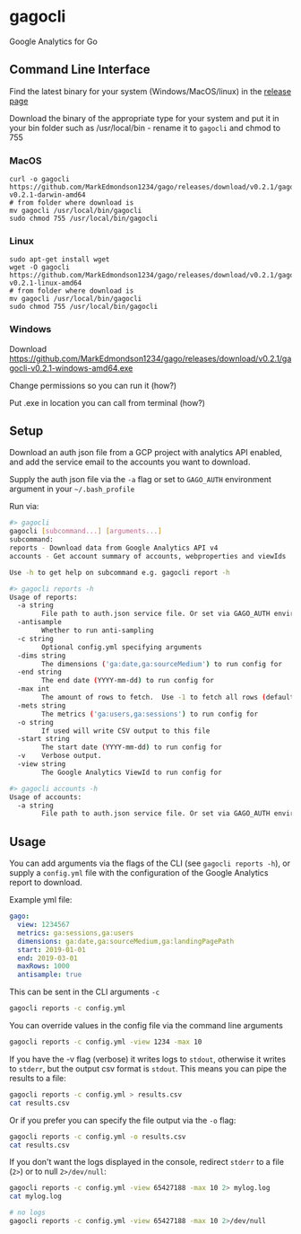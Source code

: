 # gagocli
Google Analytics for Go

## Command Line Interface

Find the latest binary for your system (Windows/MacOS/linux) in the [release page](https://github.com/MarkEdmondson1234/gago/releases)

Download the binary of the appropriate type for your system and put it in your bin folder such as /usr/local/bin - rename it to `gagocli` and chmod to 755

### MacOS

```
curl -o gagocli https://github.com/MarkEdmondson1234/gago/releases/download/v0.2.1/gagocli-v0.2.1-darwin-amd64
# from folder where download is
mv gagocli /usr/local/bin/gagocli
sudo chmod 755 /usr/local/bin/gagocli
```

### Linux

```
sudo apt-get install wget
wget -O gagocli https://github.com/MarkEdmondson1234/gago/releases/download/v0.2.1/gagocli-v0.2.1-linux-amd64
# from folder where download is
mv gagocli /usr/local/bin/gagocli
sudo chmod 755 /usr/local/bin/gagocli
```


### Windows

Download https://github.com/MarkEdmondson1234/gago/releases/download/v0.2.1/gagocli-v0.2.1-windows-amd64.exe

Change permissions so you can run it (how?)

Put .exe in location you can call from terminal (how?)
 
## Setup

Download an auth json file from a GCP project with analytics API enabled, and add the service email to the accounts you want to download.

Supply the auth json file via the `-a` flag or set to `GAGO_AUTH` environment argument in your `~/.bash_profile`

Run via:

```sh
#> gagocli
gagocli [subcommand...] [arguments...]
subcommand:
reports	- Download data from Google Analytics API v4
accounts - Get account summary of accounts, webproperties and viewIds

Use -h to get help on subcommand e.g. gagocli report -h

#> gagocli reports -h
Usage of reports:
  -a string
    	File path to auth.json service file. Or set via GAGO_AUTH environment argument
  -antisample
    	Whether to run anti-sampling
  -c string
    	Optional config.yml specifying arguments
  -dims string
    	The dimensions ('ga:date,ga:sourceMedium') to run config for
  -end string
    	The end date (YYYY-mm-dd) to run config for
  -max int
    	The amount of rows to fetch.  Use -1 to fetch all rows (default 1000)
  -mets string
    	The metrics ('ga:users,ga:sessions') to run config for
  -o string
    	If used will write CSV output to this file
  -start string
    	The start date (YYYY-mm-dd) to run config for
  -v	Verbose output.
  -view string
    	The Google Analytics ViewId to run config for

#> gagocli accounts -h
Usage of accounts:
  -a string
    	File path to auth.json service file. Or set via GAGO_AUTH environment argument
```


## Usage

You can add arguments via the flags of the CLI (see `gagocli reports -h`), or supply a `config.yml` file with the configuration of the Google Analytics report to download.

Example yml file:

```yml
gago:
  view: 1234567
  metrics: ga:sessions,ga:users
  dimensions: ga:date,ga:sourceMedium,ga:landingPagePath
  start: 2019-01-01
  end: 2019-03-01
  maxRows: 1000
  antisample: true
```

This can be sent in the CLI arguments `-c`

```bash
gagocli reports -c config.yml
```

You can override values in the config file via the command line arguments

```bash
gagocli reports -c config.yml -view 1234 -max 10
```

If you have the -v flag (verbose) it writes logs to `stdout`, otherwise it writes to `stderr`, but the output csv format is `stdout`.  This means you can pipe the results to a file:

```bash
gagocli reports -c config.yml > results.csv
cat results.csv
```

Or if you prefer you can specify the file output via the `-o` flag:

```bash
gagocli reports -c config.yml -o results.csv
cat results.csv
```

If you don't want the logs displayed in the console, redirect `stderr` to a file (`2>`) or to null `2>/dev/null`:

```bash
gagocli reports -c config.yml -view 65427188 -max 10 2> mylog.log
cat mylog.log

# no logs
gagocli reports -c config.yml -view 65427188 -max 10 2>/dev/null
```
